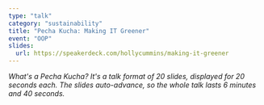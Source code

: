 ```yaml
---
type: "talk"
category: "sustainability"
title: "Pecha Kucha: Making IT Greener"
event: "OOP"
slides:
  url: https://speakerdeck.com/hollycummins/making-it-greener
---
```


_What's a Pecha Kucha? It's a talk format of 20 slides, displayed for 20 seconds each. 
  The slides auto-advance, so the whole talk lasts 6 minutes and 40 seconds._
  
